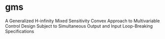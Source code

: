 # gms
A Generalized H-infinity Mixed Sensitivity Convex Approach to Multivariable Control Design Subject to Simultaneous Output and Input Loop-Breaking Specifications
